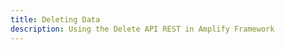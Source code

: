 ```yaml
---
title: Deleting Data
description: Using the Delete API REST in Amplify Framework
---
```


<inline-fragment platform="js" src="~/lib/restapi/fragments/js/delete.md"></inline-fragment>
<inline-fragment platform="ios" src="~/lib/restapi/fragments/ios/delete.md"></inline-fragment>
<inline-fragment platform="android" src="~/lib/restapi/fragments/android/delete.md"></inline-fragment>